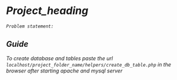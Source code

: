 # <i> Project_heading <i />
    Problem statement:
## Guide 
To create database and tables paste the url `localhost/project_folder_name/helpers/create_db_table.php` in the browser after starting apache and mysql server
